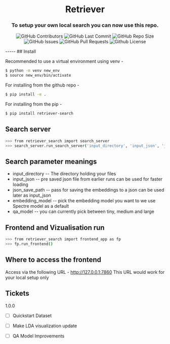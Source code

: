 <div align="center">

# Retriever

### To setup your own local search you can now use this repo.

<p>
<img alt="GitHub Contributors" src="https://img.shields.io/github/contributors/GovML/retriever" />
<img alt="GitHub Last Commit" src="https://img.shields.io/github/last-commit/GovML/retriever" />
<img alt="GitHub Repo Size" src="https://img.shields.io/github/repo-size/GovML/retriever" />
<img alt="GitHub Issues" src="https://img.shields.io/github/issues/GovML/retriever" />
<img alt="GitHub Pull Requests" src="https://img.shields.io/github/issues-pr/GovML/retriever" />
<img alt="Github License" src="https://img.shields.io/badge/License-Apache-yellow.svg" />
</p>

</div>
-----
## Install 

Recommended to use a virtual environment using venv - 

```bash
$ python -m venv new_env
$ source new_env/bin/activate
```
For installing from the github repo - 
```bash
$ pip install -e .
```
For installing from the pip - 
```bash
$ pip install retriever-search
```

## Search server

```bash
>>> from retriever_search import search_server
>>> search_server.run_search_server('input_directory', 'input_json', 'json_save_path', 'embedding_model', 'qa_model', device='cpu')
```

## Search parameter meanings

- input_directory -- The directory holding your files
- input_json -- pre saved json file from earlier runs can be used for faster loading
- json_save_path -- pass for saving the embeddings to a json can be used later as input_json
- embedding_model -- pick the embedding model you want to we use Spectre model as a default
- qa_model -- you can currently pick between tiny, medium and large

## Frontend and Vizualisation run

```bash
>>> from retriever_search import frontend_app as fp
>>> fp.run_frontend()
```


## Where to access the frontend 

Access via the following URL - http://127.0.0.1:7860 
This URL would work for your local setup only


## Tickets

1.0.0
- [ ] Quickstart Dataset
- [ ] Make LDA visualization update
- [ ] QA Model Improvements


